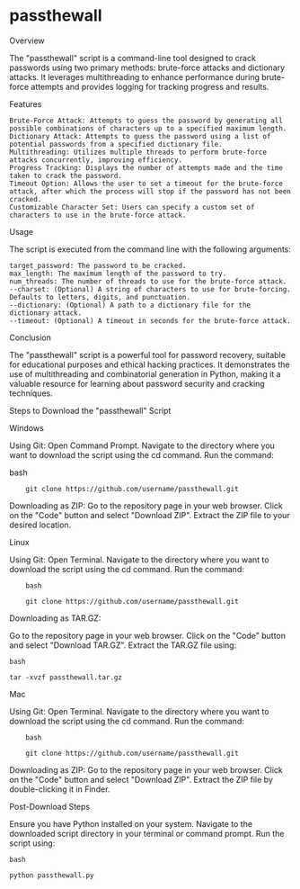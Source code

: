 # passthewall
Overview

The "passthewall" script is a command-line tool designed to crack passwords using two primary methods: brute-force attacks and dictionary attacks. It leverages multithreading to enhance performance during brute-force attempts and provides logging for tracking progress and results.

Features

    Brute-Force Attack: Attempts to guess the password by generating all possible combinations of characters up to a specified maximum length.
    Dictionary Attack: Attempts to guess the password using a list of potential passwords from a specified dictionary file.
    Multithreading: Utilizes multiple threads to perform brute-force attacks concurrently, improving efficiency.
    Progress Tracking: Displays the number of attempts made and the time taken to crack the password.
    Timeout Option: Allows the user to set a timeout for the brute-force attack, after which the process will stop if the password has not been cracked.
    Customizable Character Set: Users can specify a custom set of characters to use in the brute-force attack.

Usage

The script is executed from the command line with the following arguments:

    target_password: The password to be cracked.
    max_length: The maximum length of the password to try.
    num_threads: The number of threads to use for the brute-force attack.
    --charset: (Optional) A string of characters to use for brute-forcing. Defaults to letters, digits, and punctuation.
    --dictionary: (Optional) A path to a dictionary file for the dictionary attack.
    --timeout: (Optional) A timeout in seconds for the brute-force attack.


Conclusion

The "passthewall" script is a powerful tool for password recovery, suitable for educational purposes and ethical hacking practices. It demonstrates the use of multithreading and combinatorial generation in Python, making it a valuable resource for learning about password security and cracking techniques.



 Steps to Download the "passthewall" Script


 Windows

 Using Git:
 Open Command Prompt.
 Navigate to the directory where you want to download the script using the cd command.
 Run the command:
 
 bash

        git clone https://github.com/username/passthewall.git

Downloading as ZIP:
   Go to the repository page in your web browser.
   Click on the "Code" button and select "Download ZIP".
   Extract the ZIP file to your desired location.


Linux

 Using Git:
        Open Terminal.
        Navigate to the directory where you want to download the script using the cd command.
        Run the command:

        bash

        git clone https://github.com/username/passthewall.git

Downloading as TAR.GZ:

   Go to the repository page in your web browser.
   Click on the "Code" button and select "Download TAR.GZ".
   Extract the TAR.GZ file using:

    bash

    tar -xvzf passthewall.tar.gz
Mac

   Using Git:
        Open Terminal.
        Navigate to the directory where you want to download the script using the cd command.
        Run the command:

        bash

        git clone https://github.com/username/passthewall.git

   Downloading as ZIP:
        Go to the repository page in your web browser.
        Click on the "Code" button and select "Download ZIP".
        Extract the ZIP file by double-clicking it in Finder.

Post-Download Steps

   Ensure you have Python installed on your system.
   Navigate to the downloaded script directory in your terminal or command prompt.
   Run the script using:

    bash

    python passthewall.py
